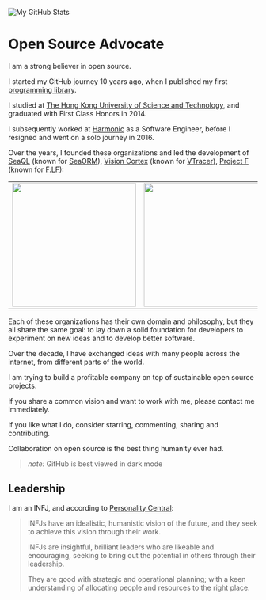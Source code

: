 <!--
![My GitHub Stats](https://github-readme-stats.vercel.app/api?username=tyt2y3&show_icons=true&theme=dark)
-->
![My GitHub Stats](https://github-readme-stats-one-bice.vercel.app/api?username=tyt2y3&show_icons=true&theme=dark&role=OWNER,ORGANIZATION_MEMBER,COLLABORATOR&include_all_commits=true&count_private=true)

# Open Source Advocate

I am a strong believer in open source.

I started my GitHub journey 10 years ago, when I published my first [programming library](https://github.com/tyt2y3/vaserenderer).

I studied at [The Hong Kong University of Science and Technology](https://www.ust.hk/), and graduated with First Class Honors in 2014.

I subsequently worked at [Harmonic](https://www.harmonicinc.com/) as a Software Engineer, before I resigned and went on a solo journey in 2016.

Over the years, I founded these organizations and led the development of
[SeaQL](https://github.com/SeaQL) (known for [SeaORM](https://github.com/SeaQL/sea-orm)),
[Vision Cortex](https://github.com/visioncortex) (known for [VTracer](https://github.com/visioncortex/vtracer)),
[Project F](https://github.com/Project-F) (known for [F.LF](https://github.com/Project-F/F.LF)):

<table>
  <tbody>
    <tr>
      <td><a href="//www.sea-ql.org"><img src="https://www.sea-ql.org/SeaORM/img/SeaQL%20badge.png" width="250"/></a></td>
      <td><a href="//www.visioncortex.org"><img src="https://www.visioncortex.org/public/visioncortex-icon-dual.svg" width="250"/></a></td>
      <td><a href="//project-f.github.io"><img src="https://project-f.github.io/logo/white_on_nothing.png" width="250"/></a></td>
    </tr>
  </tbody>
</table>

Each of these organizations has their own domain and philosophy, but they all share the same goal: to lay down a solid foundation for developers to experiment on new ideas and to develop better software.

Over the decade, I have exchanged ideas with many people across the internet, from different parts of the world.

I am trying to build a profitable company on top of sustainable open source projects.

If you share a common vision and want to work with me, please contact me immediately.

If you like what I do, consider starring, commenting, sharing and contributing.

Collaboration on open source is the best thing humanity ever had.

> *note:* GitHub is best viewed in dark mode

## Leadership

I am an INFJ, and according to [Personality Central](https://personality-central.com/personality_types/infj-leadership/):

> INFJs have an idealistic, humanistic vision of the future, and they seek to achieve this vision through their work.
> 
> INFJs are insightful, brilliant leaders who are likeable and encouraging, seeking to bring out the potential in others through their leadership. 
> 
> They are good with strategic and operational planning; with a keen understanding of allocating people and resources to the right place.
